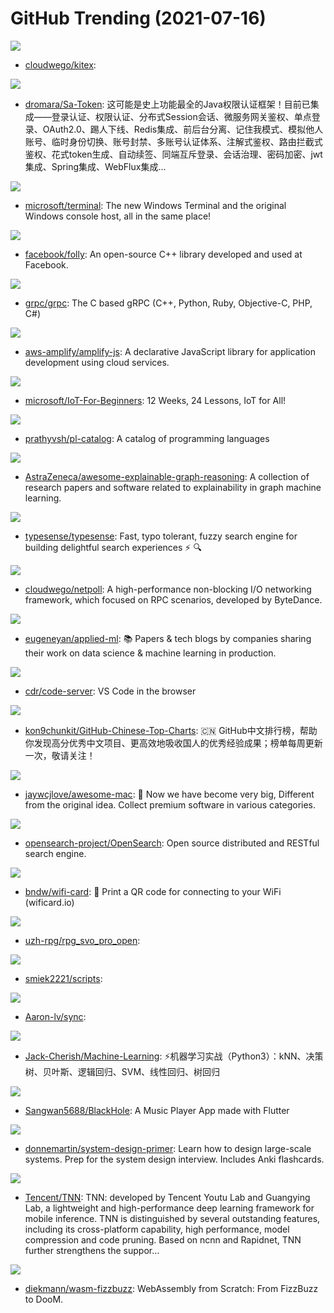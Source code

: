 # GitHub Trending (2021-07-16)

![](https://img.shields.io/badge/Go-New%20130-green?style=flat-square&logo=appveyor)
- [cloudwego/kitex](https://github.com/cloudwego/kitex): 

![](https://img.shields.io/badge/Java-New%20297-green?style=flat-square&logo=appveyor)
- [dromara/Sa-Token](https://github.com/dromara/Sa-Token): 这可能是史上功能最全的Java权限认证框架！目前已集成——登录认证、权限认证、分布式Session会话、微服务网关鉴权、单点登录、OAuth2.0、踢人下线、Redis集成、前后台分离、记住我模式、模拟他人账号、临时身份切换、账号封禁、多账号认证体系、注解式鉴权、路由拦截式鉴权、花式token生成、自动续签、同端互斥登录、会话治理、密码加密、jwt集成、Spring集成、WebFlux集成...

![](https://img.shields.io/badge/C%2B%2B-New%2036-green?style=flat-square&logo=appveyor)
- [microsoft/terminal](https://github.com/microsoft/terminal): The new Windows Terminal and the original Windows console host, all in the same place!

![](https://img.shields.io/badge/C%2B%2B-New%20104-green?style=flat-square&logo=appveyor)
- [facebook/folly](https://github.com/facebook/folly): An open-source C++ library developed and used at Facebook.

![](https://img.shields.io/badge/C%2B%2B-New%2010-green?style=flat-square&logo=appveyor)
- [grpc/grpc](https://github.com/grpc/grpc): The C based gRPC (C++, Python, Ruby, Objective-C, PHP, C#)

![](https://img.shields.io/badge/TypeScript-New%205-green?style=flat-square&logo=appveyor)
- [aws-amplify/amplify-js](https://github.com/aws-amplify/amplify-js): A declarative JavaScript library for application development using cloud services.

![](https://img.shields.io/badge/C%2B%2B-New%20952-green?style=flat-square&logo=appveyor)
- [microsoft/IoT-For-Beginners](https://github.com/microsoft/IoT-For-Beginners): 12 Weeks, 24 Lessons, IoT for All!

![](https://img.shields.io/badge/none-New%20120-green?style=flat-square&logo=appveyor)
- [prathyvsh/pl-catalog](https://github.com/prathyvsh/pl-catalog): A catalog of programming languages

![](https://img.shields.io/badge/none-New%20107-green?style=flat-square&logo=appveyor)
- [AstraZeneca/awesome-explainable-graph-reasoning](https://github.com/AstraZeneca/awesome-explainable-graph-reasoning): A collection of research papers and software related to explainability in graph machine learning.

![](https://img.shields.io/badge/C%2B%2B-New%20183-green?style=flat-square&logo=appveyor)
- [typesense/typesense](https://github.com/typesense/typesense): Fast, typo tolerant, fuzzy search engine for building delightful search experiences ⚡ 🔍

![](https://img.shields.io/badge/Go-New%2053-green?style=flat-square&logo=appveyor)
- [cloudwego/netpoll](https://github.com/cloudwego/netpoll): A high-performance non-blocking I/O networking framework, which focused on RPC scenarios, developed by ByteDance.

![](https://img.shields.io/badge/none-New%2087-green?style=flat-square&logo=appveyor)
- [eugeneyan/applied-ml](https://github.com/eugeneyan/applied-ml): 📚 Papers & tech blogs by companies sharing their work on data science & machine learning in production.

![](https://img.shields.io/badge/TypeScript-New%2051-green?style=flat-square&logo=appveyor)
- [cdr/code-server](https://github.com/cdr/code-server): VS Code in the browser

![](https://img.shields.io/badge/Java-New%20145-green?style=flat-square&logo=appveyor)
- [kon9chunkit/GitHub-Chinese-Top-Charts](https://github.com/kon9chunkit/GitHub-Chinese-Top-Charts): 🇨🇳 GitHub中文排行榜，帮助你发现高分优秀中文项目、更高效地吸收国人的优秀经验成果；榜单每周更新一次，敬请关注！

![](https://img.shields.io/badge/JavaScript-New%20489-green?style=flat-square&logo=appveyor)
- [jaywcjlove/awesome-mac](https://github.com/jaywcjlove/awesome-mac):  Now we have become very big, Different from the original idea. Collect premium software in various categories.

![](https://img.shields.io/badge/Java-New%20124-green?style=flat-square&logo=appveyor)
- [opensearch-project/OpenSearch](https://github.com/opensearch-project/OpenSearch): Open source distributed and RESTful search engine.

![](https://img.shields.io/badge/JavaScript-New%20490-green?style=flat-square&logo=appveyor)
- [bndw/wifi-card](https://github.com/bndw/wifi-card): 📶 Print a QR code for connecting to your WiFi (wificard.io)

![](https://img.shields.io/badge/C%2B%2B-New%2061-green?style=flat-square&logo=appveyor)
- [uzh-rpg/rpg_svo_pro_open](https://github.com/uzh-rpg/rpg_svo_pro_open): 

![](https://img.shields.io/badge/JavaScript-New%2047-green?style=flat-square&logo=appveyor)
- [smiek2221/scripts](https://github.com/smiek2221/scripts): 

![](https://img.shields.io/badge/none-New%2025-green?style=flat-square&logo=appveyor)
- [Aaron-lv/sync](https://github.com/Aaron-lv/sync): 

![](https://img.shields.io/badge/Python-New%20144-green?style=flat-square&logo=appveyor)
- [Jack-Cherish/Machine-Learning](https://github.com/Jack-Cherish/Machine-Learning): ⚡机器学习实战（Python3）：kNN、决策树、贝叶斯、逻辑回归、SVM、线性回归、树回归

![](https://img.shields.io/badge/Dart-New%2028-green?style=flat-square&logo=appveyor)
- [Sangwan5688/BlackHole](https://github.com/Sangwan5688/BlackHole): A Music Player App made with Flutter

![](https://img.shields.io/badge/Python-New%20175-green?style=flat-square&logo=appveyor)
- [donnemartin/system-design-primer](https://github.com/donnemartin/system-design-primer): Learn how to design large-scale systems. Prep for the system design interview. Includes Anki flashcards.

![](https://img.shields.io/badge/C%2B%2B-New%207-green?style=flat-square&logo=appveyor)
- [Tencent/TNN](https://github.com/Tencent/TNN): TNN: developed by Tencent Youtu Lab and Guangying Lab, a lightweight and high-performance deep learning framework for mobile inference. TNN is distinguished by several outstanding features, including its cross-platform capability, high performance, model compression and code pruning. Based on ncnn and Rapidnet, TNN further strengthens the suppor…

![](https://img.shields.io/badge/C%2B%2B-New%20133-green?style=flat-square&logo=appveyor)
- [diekmann/wasm-fizzbuzz](https://github.com/diekmann/wasm-fizzbuzz): WebAssembly from Scratch: From FizzBuzz to DooM.

